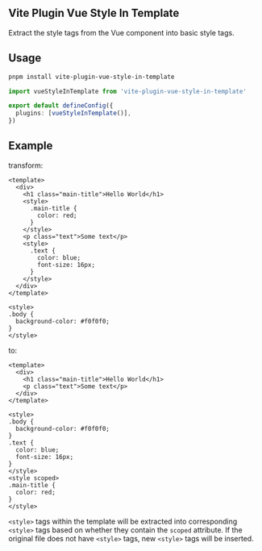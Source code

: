 ## Vite Plugin Vue Style In Template

Extract the style tags from the Vue component into basic style tags.

## Usage

```bash
pnpm install vite-plugin-vue-style-in-template
```

```ts
import vueStyleInTemplate from 'vite-plugin-vue-style-in-template'

export default defineConfig({
  plugins: [vueStyleInTemplate()],
})
```

## Example

transform:

```vue
<template>
  <div>
    <h1 class="main-title">Hello World</h1>
    <style>
      .main-title {
        color: red;
      }
    </style>
    <p class="text">Some text</p>
    <style>
      .text {
        color: blue;
        font-size: 16px;
      }
    </style>
  </div>
</template>

<style>
.body {
  background-color: #f0f0f0;
}
</style>

```

to:

```vue
<template>
  <div>
    <h1 class="main-title">Hello World</h1>
    <p class="text">Some text</p>
  </div>
</template>

<style>
.body {
  background-color: #f0f0f0;
}
.text {
  color: blue;
  font-size: 16px;
}
</style>
<style scoped>
.main-title {
  color: red;
}
</style>
```

`<style>` tags within the template will be extracted into corresponding `<style>` tags based on whether they contain the `scoped` attribute. If the original file does not have `<style>` tags, new `<style>` tags will be inserted.

